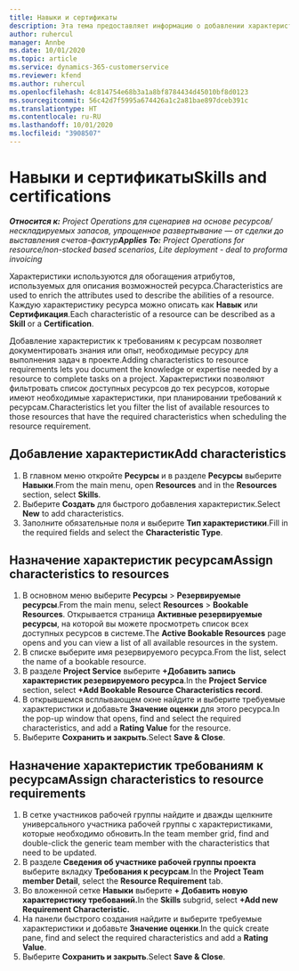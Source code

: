```yaml
---
title: Навыки и сертификаты
description: Эта тема предоставляет информацию о добавлении характеристик навыков и сертификации к ресурсам.
author: ruhercul
manager: Annbe
ms.date: 10/01/2020
ms.topic: article
ms.service: dynamics-365-customerservice
ms.reviewer: kfend
ms.author: ruhercul
ms.openlocfilehash: 4c814754e68b3a1a8bf8784434d45010bf8d0123
ms.sourcegitcommit: 56c42d7f5995a674426a1c2a81bae897dceb391c
ms.translationtype: HT
ms.contentlocale: ru-RU
ms.lasthandoff: 10/01/2020
ms.locfileid: "3908507"
---
```

# <a name="skills-and-certifications"></a><span data-ttu-id="611e0-103">Навыки и сертификаты</span><span class="sxs-lookup"><span data-stu-id="611e0-103">Skills and certifications</span></span>
<span data-ttu-id="611e0-104">_**Относится к:** Project Operations для сценариев на основе ресурсов/нескладируемых запасов, упрощенное развертывание — от сделки до выставления счетов-фактур_</span><span class="sxs-lookup"><span data-stu-id="611e0-104">_**Applies To:** Project Operations for resource/non-stocked based scenarios, Lite deployment - deal to proforma invoicing_</span></span>

<span data-ttu-id="611e0-105">Характеристики используются для обогащения атрибутов, используемых для описания возможностей ресурса.</span><span class="sxs-lookup"><span data-stu-id="611e0-105">Characteristics are used to enrich the attributes used to describe the abilities of a resource.</span></span> <span data-ttu-id="611e0-106">Каждую характеристику ресурса можно описать как **Навык** или **Сертификация**.</span><span class="sxs-lookup"><span data-stu-id="611e0-106">Each characteristic of a resource can be described as a **Skill** or a **Certification**.</span></span>

<span data-ttu-id="611e0-107">Добавление характеристик к требованиям к ресурсам позволяет документировать знания или опыт, необходимые ресурсу для выполнения задач в проекте.</span><span class="sxs-lookup"><span data-stu-id="611e0-107">Adding characteristics to resource requirements lets you document the knowledge or expertise needed by a resource to complete tasks on a project.</span></span> <span data-ttu-id="611e0-108">Характеристики позволяют фильтровать список доступных ресурсов до тех ресурсов, которые имеют необходимые характеристики, при планировании требований к ресурсам.</span><span class="sxs-lookup"><span data-stu-id="611e0-108">Characteristics let you filter the list of available resources to those resources that have the required characteristics when scheduling the resource requirement.</span></span>

## <a name="add-characteristics"></a><span data-ttu-id="611e0-109">Добавление характеристик</span><span class="sxs-lookup"><span data-stu-id="611e0-109">Add characteristics</span></span>

1. <span data-ttu-id="611e0-110">В главном меню откройте **Ресурсы** и в разделе **Ресурсы** выберите **Навыки**.</span><span class="sxs-lookup"><span data-stu-id="611e0-110">From the main menu, open **Resources** and in the **Resources** section, select **Skills**.</span></span>
2. <span data-ttu-id="611e0-111">Выберите **Создать** для быстрого добавления характеристик.</span><span class="sxs-lookup"><span data-stu-id="611e0-111">Select **New** to add characteristics.</span></span>
3. <span data-ttu-id="611e0-112">Заполните обязательные поля и выберите **Тип характеристики**.</span><span class="sxs-lookup"><span data-stu-id="611e0-112">Fill in the required fields and select the **Characteristic Type**.</span></span>

## <a name="assign-characteristics-to-resources"></a><span data-ttu-id="611e0-113">Назначение характеристик ресурсам</span><span class="sxs-lookup"><span data-stu-id="611e0-113">Assign characteristics to resources</span></span>

1. <span data-ttu-id="611e0-114">В основном меню выберите **Ресурсы** > **Резервируемые ресурсы**.</span><span class="sxs-lookup"><span data-stu-id="611e0-114">From the main menu, select **Resources** > **Bookable Resources**.</span></span> <span data-ttu-id="611e0-115">Открывается страница **Активные резервируемые ресурсы**, на которой вы можете просмотреть список всех доступных ресурсов в системе.</span><span class="sxs-lookup"><span data-stu-id="611e0-115">The **Active Bookable Resources** page opens and you can view a list of all available resources in the system.</span></span>
2. <span data-ttu-id="611e0-116">В списке выберите имя резервируемого ресурса.</span><span class="sxs-lookup"><span data-stu-id="611e0-116">From the list, select the name of a bookable resource.</span></span>
3. <span data-ttu-id="611e0-117">В разделе **Project Service** выберите **+Добавить запись характеристик резервируемого ресурса**.</span><span class="sxs-lookup"><span data-stu-id="611e0-117">In the **Project Service** section, select **+Add Bookable Resource Characteristics record**.</span></span>
4. <span data-ttu-id="611e0-118">В открывшемся всплывающем окне найдите и выберите требуемые характеристики и добавьте **Значение оценки** для этого ресурса.</span><span class="sxs-lookup"><span data-stu-id="611e0-118">In the pop-up window that opens, find and select the required characteristics, and add a **Rating Value** for the resource.</span></span>
5. <span data-ttu-id="611e0-119">Выберите **Сохранить и закрыть**.</span><span class="sxs-lookup"><span data-stu-id="611e0-119">Select **Save & Close**.</span></span>

## <a name="assign-characteristics-to-resource-requirements"></a><span data-ttu-id="611e0-120">Назначение характеристик требованиям к ресурсам</span><span class="sxs-lookup"><span data-stu-id="611e0-120">Assign characteristics to resource requirements</span></span>

1. <span data-ttu-id="611e0-121">В сетке участников рабочей группы найдите и дважды щелкните универсального участника рабочей группы с характеристиками, которые необходимо обновить.</span><span class="sxs-lookup"><span data-stu-id="611e0-121">In the team member grid, find and double-click the generic team member with the characteristics that need to be updated.</span></span>
2. <span data-ttu-id="611e0-122">В разделе **Сведения об участнике рабочей группы проекта** выберите вкладку **Требования к ресурсам**.</span><span class="sxs-lookup"><span data-stu-id="611e0-122">In the **Project Team member Detail**, select the **Resource Requirement** tab.</span></span>
3. <span data-ttu-id="611e0-123">Во вложенной сетке **Навыки** выберите **+ Добавить новую характеристику требований.**</span><span class="sxs-lookup"><span data-stu-id="611e0-123">In the **Skills** subgrid, select **+Add new Requirement Characteristic.**</span></span>
4. <span data-ttu-id="611e0-124">На панели быстрого создания найдите и выберите требуемые характеристики и добавьте **Значение оценки**.</span><span class="sxs-lookup"><span data-stu-id="611e0-124">In the quick create pane, find and select the required characteristics and add a **Rating Value**.</span></span>
5. <span data-ttu-id="611e0-125">Выберите **Сохранить и закрыть**.</span><span class="sxs-lookup"><span data-stu-id="611e0-125">Select **Save & Close**.</span></span>